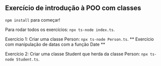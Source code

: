 ## Exercício de introdução à POO com classes

`npm install` para começar!

Para rodar todos os exercícios: `npx ts-node index.ts`.

Exercício 1: Criar uma classe Person: `npx ts-node Person.ts`.
** Exercício com manipulação de datas com a função Date **

Exercício 2: Criar uma classe Student que herda da classe Person: `npx ts-node Student.ts`.

